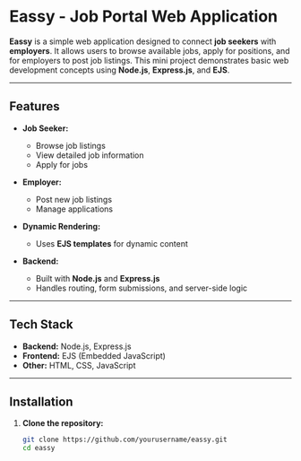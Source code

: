 # Eassy - Job Portal Web Application

**Eassy** is a simple web application designed to connect **job seekers** with **employers**. It allows users to browse available jobs, apply for positions, and for employers to post job listings. This mini project demonstrates basic web development concepts using **Node.js**, **Express.js**, and **EJS**.

---

## Features

- **Job Seeker:**
  - Browse job listings
  - View detailed job information
  - Apply for jobs  

- **Employer:**
  - Post new job listings
  - Manage applications

- **Dynamic Rendering:**
  - Uses **EJS templates** for dynamic content

- **Backend:**
  - Built with **Node.js** and **Express.js**
  - Handles routing, form submissions, and server-side logic

---

## Tech Stack

- **Backend:** Node.js, Express.js  
- **Frontend:** EJS (Embedded JavaScript)  
- **Other:** HTML, CSS, JavaScript  

---

## Installation

1. **Clone the repository:**
   ```bash
   git clone https://github.com/yourusername/eassy.git
   cd eassy
